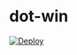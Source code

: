# dot-win



[![Deploy](https://www.herokucdn.com/deploy/button.png)](https://dashboard.heroku.com/new?template=https://github.com/softbeen/dot-win)
